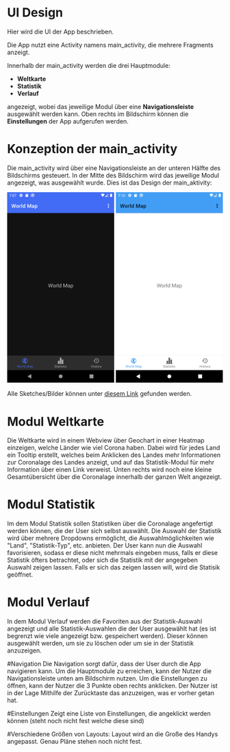 # UI Design
Hier wird die UI der App beschrieben.

Die App nutzt eine Activity namens main_activity, die mehrere Fragments anzeigt.

Innerhalb der main_activity werden die drei Hauptmodule:

- **Weltkarte**
- **Statistik**
- **Verlauf**

angezeigt, wobei das jeweilige Modul über eine **Navigationsleiste** ausgewählt werden kann.
Oben rechts im Bildschirm können die **Einstellungen** der App aufgerufen werden.

# Konzeption der main_activity
Die main_activity wird über eine Navigationsleiste an der unteren Hälfte des Bildschirms gesteuert.
In der Mitte des Bildschirm wird das jeweilige Modul angezeigt, was ausgewählt wurde.
Dies ist das Design der main_aktivity:

<img src="Dark%20Mode%20Hauptbildschirm.png" width=250>
<img src="Light%20Mode%20Hauptbildschirm.png" width=250>

Alle Sketches/Bilder können unter [diesem Link](/planung) gefunden werden.

# Modul Weltkarte
Die Weltkarte wird in einem Webview über Geochart in einer Heatmap einzeigen, welche Länder wie viel Corona haben.
Dabei wird für jedes Land ein Tooltip erstellt, welches beim Anklicken des Landes mehr Informationen zur Coronalage des Landes anzeigt, und auf das Statistik-Modul für mehr Information über einen Link verweist.
Unten rechts wird noch eine kleine Gesamtübersicht über die Coronalage innerhalb der ganzen Welt angezeigt.

# Modul Statistik
Im dem Modul Statistik sollen Statistiken über die Coronalage angefertigt werden können, die der User sich selbst auswählt.
Die Auswahl der Statistik wird über mehrere Dropdowns ermöglicht, die Auswahlmöglichkeiten wie "Land", "Statistik-Typ", etc. anbieten. Der User kann nun die Auswahl favorisieren, sodass er diese nicht mehrmals eingeben muss, falls er diese Statistik öfters betrachtet, oder sich die Statistik mit der angegeben Auswahl zeigen lassen. Falls er sich das zeigen lassen will, wird die Statisik geöffnet.

# Modul Verlauf
In dem Modul Verlauf werden die Favoriten aus der Statistik-Auswahl angezeigt und alle Statistik-Auswahlen die der User ausgewählt hat (es ist begrenzt wie viele angezeigt bzw. gespeichert werden). Dieser können ausgewählt werden, um sie zu löschen oder um sie in der Statistik anzuzeigen.

#Navigation
Die Navigation sorgt dafür, dass der User durch die App navigieren kann.
Um die Hauptmodule zu erreichen, kann der Nutzer die Navigationsleiste unten am Bildschirm nutzen.
Um die Einstellungen zu öffnen, kann der Nutzer die 3 Punkte oben rechts anklicken.
Der Nutzer ist in der Lage Mithilfe der Zurücktaste das anzuzeigen, was er vorher getan hat.

#Einstellungen
Zeigt eine Liste von Einstellungen, die angeklickt werden können (steht noch nicht fest welche diese sind)

#Verschiedene Größen von Layouts:
Layout wird an die Große des Handys angepasst. Genau Pläne stehen noch nicht fest.

